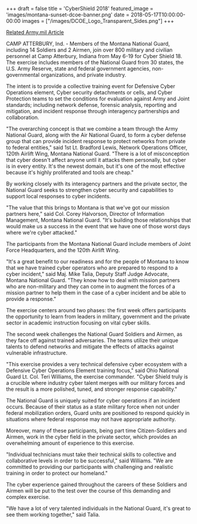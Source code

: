 +++
draft = false
title = 'CyberShield 2018'
featured_image = 'images/montana-sunset-dcoe-banner.png'
date = 2018-05-17T10:00:00-00:00
images = ["/images/DCOE_Logo_Transparent_Sides.png"]
+++


[Related Army.mil Article](https://www.army.mil/article/205509/montana_national_guard_participates_in_major_cyber_exercise)

CAMP ATTERBURY, Ind. - Members of the Montana National Guard, including 14 Soldiers and 2 Airmen, join over 800 military and civilian personnel at Camp Atterbury, Indiana from May 6-19 for Cyber Shield 18. The exercise includes members of the National Guard from 30 states, the U.S. Army Reserve, state and federal government agencies, non-governmental organizations, and private industry.

The intent is to provide a collective training event for Defensive Cyber Operations element, Cyber security detachments or cells, and Cyber Protection teams to set the conditions for evaluation against Army and Joint standards; including network defense, forensic analysis, reporting and mitigation, and incident response through interagency partnerships and collaboration.

"The overarching concept is that we combine a team through the Army National Guard, along with the Air National Guard, to form a cyber defense group that can provide incident response to protect networks from private to federal entities," said 1st Lt. Bradford Lewis, Network Operations Officer, 120th Airlift Wing, Montana National Guard. "There is a lot of misconception that cyber doesn't affect anyone until it attacks them personally, but cyber is in every entity. It's the newest domain, but it's one of the most effective because it's highly proliferated and tools are cheap."

By working closely with its interagency partners and the private sector, the National Guard seeks to strengthen cyber security and capabilities to support local responses to cyber incidents.

"The value that this brings to Montana is that we've got our mission partners here," said Col. Corey Halvorson, Director of Information Management, Montana National Guard. "It's building those relationships that would make us a success in the event that we have one of those worst days where we're cyber attacked."

The participants from the Montana National Guard include members of Joint Force Headquarters, and the 120th Airlift Wing.

"It's a great benefit to our readiness and for the people of Montana to know that we have trained cyber operators who are prepared to respond to a cyber incident," said Maj. Mike Talia, Deputy Staff Judge Advocate, Montana National Guard. "They know how to deal with mission partners who are non-military and they can come in to augment the forces of a mission partner to help them in the case of a cyber incident and be able to provide a response."

The exercise centers around two phases: the first week offers participants the opportunity to learn from leaders in military, government and the private sector in academic instruction focusing on vital cyber skills.

The second week challenges the National Guard Soldiers and Airmen, as they face off against trained adversaries. The teams utilize their unique talents to defend networks and mitigate the effects of attacks against vulnerable infrastructure.

"This exercise provides a very technical defensive cyber ecosystem with a Defensive Cyber Operations Element training focus," said Ohio National Guard Lt. Col. Teri Williams, the exercise commander. "Cyber Shield truly is a crucible where industry cyber talent merges with our military forces and the result is a more polished, tuned, and stronger response capability."

The National Guard is uniquely suited for cyber operations if an incident occurs. Because of their status as a state military force when not under federal mobilization orders, Guard units are positioned to respond quickly in situations where federal response may not have appropriate authority.

Moreover, many of these participants, being part time Citizen-Soldiers and Airmen, work in the cyber field in the private sector, which provides an overwhelming amount of experience to this exercise.

"Individual technicians must take their technical skills to collective and collaborative levels in order to be successful," said Williams. "We are committed to providing our participants with challenging and realistic training in order to protect our homeland."

The cyber experience gained throughout the careers of these Soldiers and Airmen will be put to the test over the course of this demanding and complex exercise.

"We have a lot of very talented individuals in the National Guard, it's great to see them working together," said Talia.
